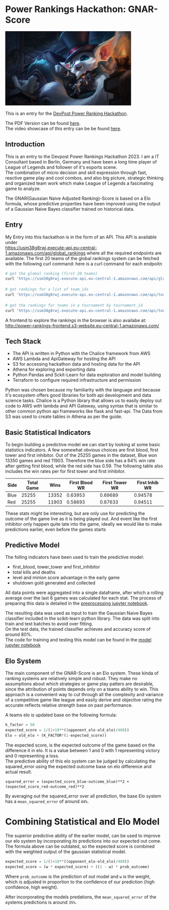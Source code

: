 # Power Rankings Hackathon: GNAR-Score
<img src="images/gentleman_gnar.webp" alt="Gentleman Gnar" width="400"/>

This is an entry for the [DevPost Power Ranking Hackathon](https://lolglobalpowerrankings.devpost.com/).

The PDF Version can be found [here](README.pdf).  
The video showcase of this entry can be be found [here](youtube.com).
## Introduction

This is an entry to the Devpost Power Rankings Hackathon 2023. I am a IT Consultant based in Berlin, Germany and have been a long time player of League of Legends and follower of it's esports scene.  
The combination of micro decision and skill expression through fast, reactive game play and cool combos, and also big picture, strategic thinking and organized team work which make League of Legends a fascinating game to analyze.

The GNAR(Gaussian Naive Adjusted Ranking)-Score is based on a Elo formula, whose predictive properties have been 
improved using the output of a Gaussian Naive Bayes classifier trained on historical data.

<div class="page"/>

## Entry
My Entry into this hackathon is in the form of an API. This API is available under  
https://usm38g8rwj.execute-api.eu-central-1.amazonaws.com/api/global_rankings
where all the required endpoints are available. 
The first 20 teams of the global rankings system can be fetched with the following curl command:
here is a curl command for each endpoitn
```bash
# get the global ranking (first 20 teams)
curl 'https://usm38g8rwj.execute-api.eu-central-1.amazonaws.com/api/global_rankings?number_of_teams=20'

# get rankings for a list of team_ids
curl 'https://usm38g8rwj.execute-api.eu-central-1.amazonaws.com/api/team_rankings?team_ids=98767991926151025,107563714667537640,98767991853197861,100205573495116443'

# get the rankings for teams in a tournament by tournament_id
curl 'https://usm38g8rwj.execute-api.eu-central-1.amazonaws.com/api/tournament_rankings/110733838935136200'
```  

A frontend to explore the rankings in the browser is also availabe at:  
http://power-rankings-frontend.s3-website.eu-central-1.amazonaws.com/


## Tech Stack
- The API is written in Python with the Chalice framework from AWS
- AWS Lambda and ApiGateway for hosting the API
- S3 for accessing hackathon data and hosting data for the API
- Athena for exploring and exporting data
- Python Pandas and Sckit-Learn for data exploration and model building
- Terraform to configure required infrastructure and permission


Python was chosen because my familiarity with the language and because it's ecosystem offers good libraries for both api development and data science tasks.
Chalice is a Python library that allows us to easily deploy out code to AWS with lambda and API Gateway, using syntax that is similar to other common python api frameworks like flask and fast-api.
The Data from S3 was used to create tables in Athena as per the guide.

<div class="page"/>

## Basic Statistical Indicators

To begin building a predictive model we can start by looking at some basic statistics indicators. A few somewhat obvious choices
are first blood, first tower and first inhibitor.
Out of the 25255 games in the dataset, Blue won 13350 games and red 11903. Therefore the blue side has a 64% win rate after getting first blood,
while the red side has 0.59.
The following table also includes the win rates per for first tower and first inhibitor.

| Side | Total Game | Wins  | First Blood WR | First Tower WR | First Inhib WR |
|------|------------|-------|----------------|----------------|----------------|
| Blue | 25255      | 13352 |    0.63953     | 0.69689        | 0.94578        |
| Red  | 25255      | 11903 |    0.58693     | 0.67633        | 0.94511        |

These stats might be interesting, but are only use for predicting the outcome of the game live as it is being played out. And event like the first inhibitor only happen  quite late into the game, ideally we would like to make predictions earlier, even before the games starts

## Predictive Model

The folling indicators have been used to train the predictive model:
- first_blood, tower_tower and first_inhibitor
- total kills and deaths
- level and minion score advantage in the early game
- shutdown gold generated and collected

All data points were aggregated into a single dataframe, after which a rolling average over the last 6 games was calculated for each stat. 
The process of preparing this data is detailed in the [preprocessing jupyter notebook](preprocessing.ipynb).

The resulting data was used as input to train the Gaussian Naive Bayes classifier included in the scikit-learn python library. The data was split into train and test batches to avoid over fitting.  
On the test data, the trained classifier achieves and accuracy score of around 80%.  
The code for training and testing this model can be found in the [model jupyter notebook](model.ipynb)

<div class="page"/>

## Elo System

The main component of the GNAR-Score is an Elo system. These kinda of ranking systems are relatively simple and robust. They make no assumptions about which strategies or game play patters are desirable, since the attribution of points depends only on a teams ability to win. This approach is a convenient way to cut through all the complexity and variance of a competitive game like league and easily derive and objective rating the accurate reflects relative strength base on past performance.  

A teams elo is updated base on the following formula:
```python
k_factor = 50
expected_score = 1/(1+10**((opponent_elo-old_elo)/480))
Elo = old_elo + (K_FACTOR*(1-expected_score))
```
The expected score, is the expected outcome of the game based on the difference it in elo. It is a value between 1 and 0 with 1 representing victory and 0 representing a loss.  
The predictive ability of this elo system can be judged by calculating the squared_error using the expected outcome base on elo difference and actual result.
```
squared_error = (expected_score_blue-outcome_blue)**2 + (expected_score_red-outcome_red)**2
```
By averaging out the squared_error over all prediction, the base Elo system has a `mean_squared_error` of around `44%`.


# Combining Statistical and Elo Model
The superior predictive ability of the earlier model, can be used to improve our elo system by incorporating its predictions into our expected out come.
The formula above can be outdated, so the expected score is combined with the weighted output of the gaussian statistical model.

```py
expected_score = 1/(1+10**((opponent_elo-old_elo)/480))
expected_score = (w * expected_score) + ((1 - w) * prob_outcome)
```
Where `prob_outcome` is the prediction of out model and `w` is the weight, which is adjusted in proportion to the confidence of our prediction (high confidence, high weight).  

After incorporating the models predations, the `mean_squared_error` of the systems predictions is around `35%`.
